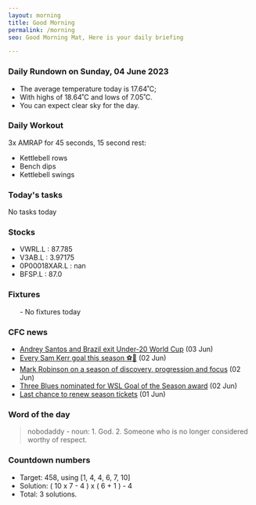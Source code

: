 ```yaml
---
layout: morning
title: Good Morning
permalink: /morning
seo: Good Morning Mat, Here is your daily briefing

---
```


<!-- weather_marker starts -->
### Daily Rundown on Sunday, 04 June 2023

- The average temperature today is 17.64˚C;
- With highs of 18.64˚C and lows of 7.05˚C.
- You can expect clear sky for the day.

<!-- weather_marker ends -->

### Daily Workout
<!-- workout_marker starts -->
3x AMRAP for 45 seconds, 15 second rest:

- Kettlebell rows
- Bench dips
- Kettlebell swings

<!-- workout_marker ends -->

### Today's tasks
<!-- task_marker starts -->
No tasks today
<!-- task_marker ends -->

### Stocks

<!-- stocks_marker starts -->

- VWRL.L : 87.785
- V3AB.L : 3.97175
- 0P00018XAR.L : nan
- BFSP.L : 87.0

<!-- stocks_marker ends -->

### Fixtures

<!-- sports_marker starts -->

<ul>
- No fixtures today</ul>

<!-- sports_marker ends -->

### CFC news

<!-- cfc_marker starts -->
- [Andrey Santos and Brazil exit Under-20 World Cup](https://chelseafc.com/en/news/article/andrey-santos-and-brazil-exit-under-20-world-cup) (03 Jun)
- [Every Sam Kerr goal this season ⚽️🔵](https://chelseafc.com/en/video/every-sam-kerr-goal-this-season) (02 Jun)
- [Mark Robinson on a season of discovery, progression and focus](https://chelseafc.com/en/news/article/mark-robinson-on-a-season-of-discovery-progression-and-focus) (02 Jun)
- [Three Blues nominated for WSL Goal of the Season award](https://chelseafc.com/en/news/article/three-blues-nominated-for-wsl-goal-of-the-season-award) (02 Jun)
- [Last chance to renew season tickets](https://chelseafc.com/en/news/article/last-chance-to-renew-season-tickets) (01 Jun)

<!-- cfc_marker ends -->

### Word of the day
<!-- word_marker starts -->

 > nobodaddy - noun: 1. God. 2. Someone who is no longer considered worthy of respect.

<!-- word_marker ends -->

### Countdown numbers
<!-- game_marker starts -->

- Target: 458, using [1, 4, 4, 6, 7, 10]
- Solution: ( 10 x 7 - 4 ) x ( 6 + 1 ) - 4
- Total: 3 solutions.

<!-- game_marker ends -->
